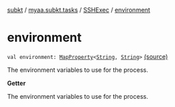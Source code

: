 [subkt](../../index.md) / [myaa.subkt.tasks](../index.md) / [SSHExec](index.md) / [environment](./environment.md)

# environment

`val environment: `[`MapProperty`](https://docs.gradle.org/current/javadoc/org/gradle/api/provider/MapProperty.html)`<`[`String`](https://kotlinlang.org/api/latest/jvm/stdlib/kotlin/-string/index.html)`, `[`String`](https://kotlinlang.org/api/latest/jvm/stdlib/kotlin/-string/index.html)`>` [(source)](https://github.com/Myaamori/SubKt/blob/0.1.12/src/main/kotlin/myaa/subkt/tasks/tasks.kt#L2060)

The environment variables to use for the process.

**Getter**

The environment variables to use for the process.

